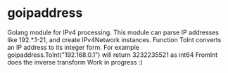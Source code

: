 # goipaddress
Golang module for IPv4 processing.
This module can parse IP addresses like 192.\*.1-21, and create IPv4Network instances.
Function ToInt converts an IP address to its integer form.
For example goipaddress.ToInt("192.168.0.1") will return 3232235521 as int64
FromInt does the inverse transform
Work in progress :)
